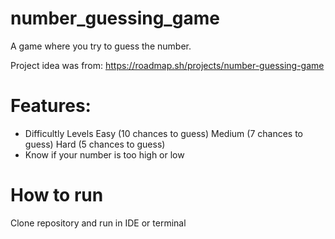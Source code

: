 # number_guessing_game
A game where you try to guess the number.

Project idea was from: https://roadmap.sh/projects/number-guessing-game

# Features:
- Difficultly Levels
  Easy (10 chances to guess)
  Medium (7 chances to guess)
  Hard (5 chances to guess)
- Know if your number is too high or low

# How to run
Clone repository and run in IDE or terminal
